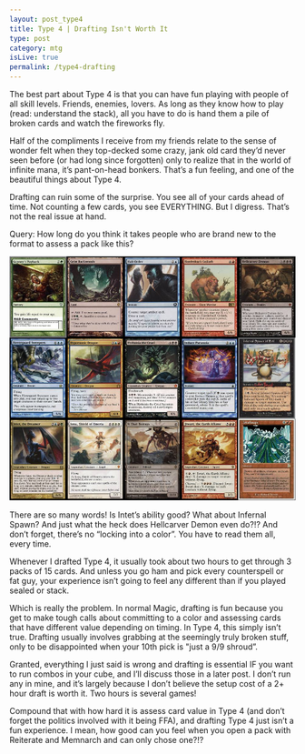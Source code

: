 ```yaml
---
layout: post_type4
title: Type 4 | Drafting Isn't Worth It
type: post
category: mtg
isLive: true
permalink: /type4-drafting
---
```


The best part about Type 4 is that you can have fun playing with people of all skill levels. Friends, enemies, lovers. As long as they know how to play (read: understand the stack), all you have to do is hand them a pile of broken cards and watch the fireworks fly.

Half of the compliments I receive from my friends relate to the sense of wonder felt when they top-decked some crazy, jank old card they’d never seen before (or had long since forgotten) only to realize that in the world of infinite mana, it’s pant-on-head bonkers. That’s a fun feeling, and one of the beautiful things about Type 4.

Drafting can ruin some of the surprise. You see all of your cards ahead of time. Not counting a few cards, you see EVERYTHING. But I digress. That’s not the real issue at hand.

Query: How long do you think it takes people who are brand new to the format to assess a pack like this?

<img src="images/type4/draft-pack.jpg"/>

There are so many words! Is Intet’s ability good? What about Infernal Spawn? And just what the heck does Hellcarver Demon even do?!? And don’t forget, there’s no “locking into a color”. You have to read them all, every time.

Whenever I drafted Type 4, it usually took about two hours to get through 3 packs of 15 cards. And unless you go ham and pick every counterspell or fat guy, your experience isn’t going to feel any different than if you played sealed or stack.

Which is really the problem. In normal Magic, drafting is fun because you get to make tough calls about committing to a color and assessing cards that have different value depending on timing. In Type 4, this simply isn’t true. Drafting usually involves grabbing at the seemingly truly broken stuff, only to be disappointed when your 10th pick is "just a 9/9 shroud”.

<div class="center">
  <card-image name="Kalonian Behemoth"></card-image>
</div>

Granted, everything I just said is wrong and drafting is essential IF you want to run combos in your cube, and I’ll discuss those in a later post. I don’t run any in mine, and it’s largely because I don’t believe the setup cost of a 2+ hour draft is worth it. Two hours is several games!

Compound that with how hard it is assess card value in Type 4 (and don’t forget the politics involved with it being FFA), and drafting Type 4 just isn’t a fun experience. I mean, how good can you feel when you open a pack with Reiterate and Memnarch and can only chose one?!?

<div class="center">
  <card-image name="Reiterate"></card-image>
  <card-image name="Memnarch"></card-image>
</div>
